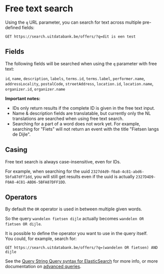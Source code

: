 # Free text search

Using the `q` URL parameter, you can search for text across multiple pre-defined fields:

```
GET https://search.uitdatabank.be/offers/?q=dit is een test
```

## Fields

The following fields will be searched when using the `q` parameter with free text:

`id`, `name`, `description`, `labels`, `terms.id`, `terms.label`, `performer.name`, `addressLocality`, `postalCode`, `streetAddress`, `location.id`, `location.name`, `organizer.id`, `organizer.name`

**Important notes:**

* IDs only return results if the complete ID is given in the free text input.
* Name & description fields are translatable, but currently only the NL translations are searched when using free text search.
* Searching for a part of a word does not work yet. For example, searching for "Fiets" will not return an event with the title "Fietsen langs de Dijle".

## Casing

Free text search is always case-insensitive, even for IDs.

For example, when searching for the uuid `2327d4d9-f0a8-4c81-abd6-5bfa87dff1dd`, you will still get results even if the uuid is actually  `2327D4D9-F0A8-4C81-ABD6-5BFA87DFF1DD`.

## Operators

By default the `OR` operator is used in between multiple given words.

So the query `wandelen fietsen dijle` actually becomes `wandelen OR fietsen OR dijle`.

It is possible to define the operator you want to use in the query itself.  
You could, for example, search for:

```
GET https://search.uitdatabank.be/offers/?q=(wandelen OR fietsen) AND dijle
```

See the [Query String Query syntax for ElasticSearch](https://www.elastic.co/guide/en/elasticsearch/reference/current/query-dsl-query-string-query.html#query-string-syntax) for more info, or more documentation on [advanced queries](/advanced-queries.md).

